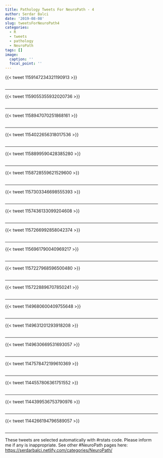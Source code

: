 ```yaml
---
title: Pathology Tweets For NeuroPath - 4
author: Serdar Balci
date: '2019-08-08'
slug: tweetsForNeuroPath4
categories:
  - R
  - tweets
  - pathology
  - NeuroPath
tags: []
image:
  caption: ''
  focal_point: ''
---
```



{{< tweet 1159147234321190913 >}}
<br>
<br>
<hr>
{{< tweet 1159055355932020736 >}}
<br>
<br>
<hr>
{{< tweet 1158947070251868161 >}}
<br>
<br>
<hr>
{{< tweet 1154022656318017536 >}}
<br>
<br>
<hr>
{{< tweet 1158899590428385280 >}}
<br>
<br>
<hr>
{{< tweet 1158728559621529600 >}}
<br>
<br>
<hr>
{{< tweet 1157303346698555393 >}}
<br>
<br>
<hr>
{{< tweet 1157436133099204608 >}}
<br>
<br>
<hr>
{{< tweet 1157266992858042374 >}}
<br>
<br>
<hr>
{{< tweet 1156961790040969217 >}}
<br>
<br>
<hr>
{{< tweet 1157227968596500480 >}}
<br>
<br>
<hr>
{{< tweet 1157228896707850241 >}}
<br>
<br>
<hr>
{{< tweet 1149680600409755648 >}}
<br>
<br>
<hr>
{{< tweet 1149631201293918208 >}}
<br>
<br>
<hr>
{{< tweet 1149630669531693057 >}}
<br>
<br>
<hr>
{{< tweet 1147578472199610369 >}}
<br>
<br>
<hr>
{{< tweet 1144557806361751552 >}}
<br>
<br>
<hr>
{{< tweet 1144399536753790976 >}}
<br>
<br>
<hr>
{{< tweet 1144266194796589057 >}}
<br>
<br>
<hr>


These tweets are selected automatically with #rstats code. Please inform me if any is inappropriate.
See other #NeuroPath pages here: https://serdarbalci.netlify.com/categories/NeuroPath/
